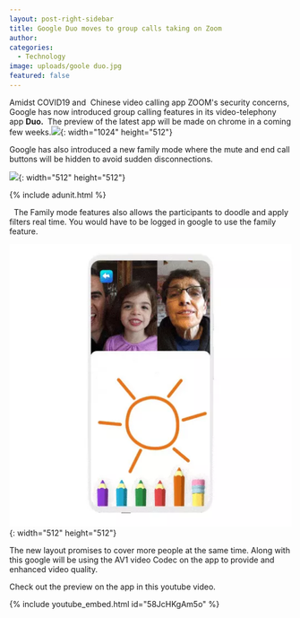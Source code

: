 ```yaml
---
layout: post-right-sidebar
title: Google Duo moves to group calls taking on Zoom
author:
categories:
  - Technology
image: uploads/goole duo.jpg
featured: false
---
```


Amidst COVID19 and&nbsp; Chinese video calling app ZOOM's security concerns, Google has now introduced group calling features in its video-telephony app **Duo.&nbsp;** The preview of the latest app will be made on chrome in a coming few weeks.![](/uploads/gsmarena-003.gif){: width="1024" height="512"}

Google has also introduced a new family mode where the mute and end call buttons will be hidden to avoid sudden disconnections.

![](/uploads/duo-mothersday-512x512-transparentbg-device-1.gif){: width="512" height="512"}

{% include adunit.html %}

&nbsp; The Family mode features also allows the participants to doodle and apply filters real time. You would have to be logged in google to use the family feature.

![](/uploads/duo-familymode-512x512-transparentbg-device--1-.jpg){: width="512" height="512"}

The new layout promises to cover more people at the same time. Along with this google will be using the AV1 video Codec on the app to provide and enhanced video quality.

Check out the preview on the app in this youtube video.

{% include youtube_embed.html id="58JcHKgAm5o" %}